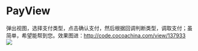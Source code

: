# PayView
弹出视图，选择支付类型，点击确认支付，然后根据回调判断类型，调取支付；虽简单，希望能帮到您。效果图进：http://code.cocoachina.com/view/137933
![](http://code.cocoachina.com/uploads/attachments/20181221/137933/33f933899ba23aa89e4b2dddef3a0cc6.gif)
